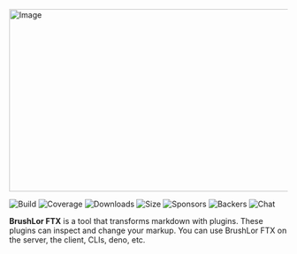 <img width="892" height="331" alt="Image" src="https://github.com/user-attachments/assets/f0b3499c-add2-427d-92a2-151215ec2480" />

![Build]( https://github.com/remarkjs/remark/workflows/main/badge.svg)
![Coverage]( https://img.shields.io/codecov/c/github/remarkjs/remark.svg)
![Downloads]( https://img.shields.io/npm/dm/remark.svg)
![Size]( https://img.shields.io/bundlejs/size/remark)
![Sponsors]( https://opencollective.com/unified/sponsors/badge.svg)
![Backers]( https://opencollective.com/unified/backers/badge.svg)
![Chat]( https://img.shields.io/badge/chat-discussions-success.svg)

**BrushLor FTX** is a tool that transforms markdown with plugins.
These plugins can inspect and change your markup.
You can use BrushLor FTX on the server, the client, CLIs, deno, etc.
